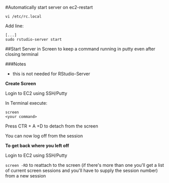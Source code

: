 #Automatically start server on ec2-restart 

`vi /etc/rc.local`

Add line: 
```
[...]
sudo rstudio-server start
```

##Start Server in Screen to keep a command running in putty even after closing terminal 

###Notes 

- this is not needed for RStudio-Server

**Create Screen** 

Login to EC2 using SSH/Putty

In Terminal execute:
```
screen
<your command>
```

Press CTR + A +D to detach from the screen

You can now log off from the session

**To get back where you left off** 

Login to EC2 using SSH/Putty

`screen -RD` to reattach to the screen (if there's more than one you'll get a list of current screen sessions and you'll have to supply the session number) from a new session

